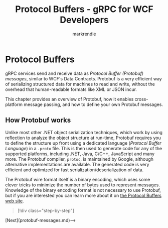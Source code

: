 ﻿---
title: Protocol Buffers - gRPC for WCF Developers
description: TO BE WRITTEN
author: markrendle
ms.date: 09/02/2019
---

# Protocol Buffers

gRPC services send and receive data as *Protocol Buffer (Protobuf)  messages*, similar to WCF's Data Contracts. Protobuf is a very efficient way of serializing structured data for machines to read and write, without the overhead that human-readable formats like XML or JSON incur.

This chapter provides an overview of Protobuf, how it enables cross-platform message passing, and how to define your own Protobuf messages.

## How Protobuf works

Unlike most other .NET object serialization techniques, which work by using reflection to analyze the object structure at run-time, Protobuf requires you to define the structure up front using a dedicated language (*Protocol Buffer Language*) in a `.proto` file. This is then used to generate code for any of the supported platforms, including .NET, Java, C/C++, JavaScript and many more. The Protobuf compiler, `protoc`, is maintained by Google, although alternative implementations are available. The generated code is very efficient and optimized for fast serialization/deserialization of data.

The Protobuf wire format itself is a binary encoding, which uses some clever tricks to minimize the number of bytes used to represent messages. Knowledge of the binary encoding format is not necessary to use Protobuf, but if you are interested you can learn more about it on [the Protocol Buffers web site](https://developers.google.com/protocol-buffers/docs/encoding).



>[!div class="step-by-step"]
<!-->[Next](protobuf-messages.md)-->
